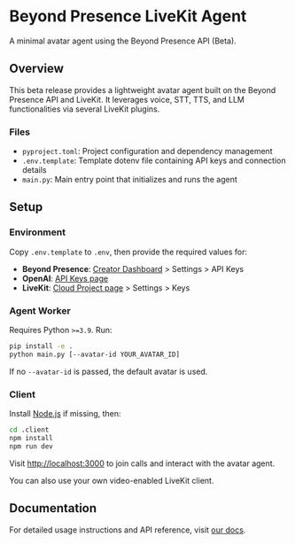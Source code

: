 # Beyond Presence LiveKit Agent

A minimal avatar agent using the Beyond Presence API (Beta).

## Overview

This beta release provides a lightweight avatar agent built on the Beyond Presence API and LiveKit.
It leverages voice, STT, TTS, and LLM functionalities via several LiveKit plugins.

### Files

- `pyproject.toml`: Project configuration and dependency management
- `.env.template`: Template dotenv file containing API keys and connection details
- `main.py`: Main entry point that initializes and runs the agent

## Setup

### Environment

Copy `.env.template` to `.env`, then provide the required values for:

- **Beyond Presence**: [Creator Dashboard](https://app.bey.chat) > Settings > API Keys
- **OpenAI**: [API Keys page](https://platform.openai.com/settings/organization/api-keys)
- **LiveKit**: [Cloud Project page](https://cloud.livekit.io/projects) > Settings > Keys

### Agent Worker

Requires Python `>=3.9`. Run:

```sh
pip install -e .
python main.py [--avatar-id YOUR_AVATAR_ID]
```

If no `--avatar-id` is passed, the default avatar is used.

### Client

Install [Node.js](https://nodejs.org/en/download) if missing, then:

```sh
cd .client
npm install
npm run dev
```

Visit <http://localhost:3000> to join calls and interact with the avatar agent.

You can also use your own video-enabled LiveKit client.

## Documentation

For detailed usage instructions and API reference, visit [our docs](https://docs.bey.dev/integration/livekit).
